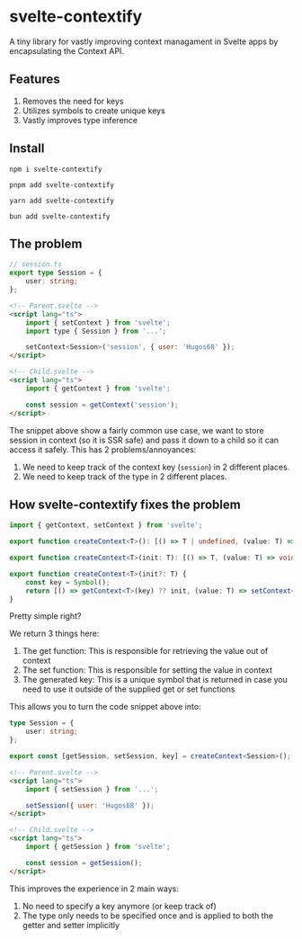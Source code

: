 # svelte-contextify

A tiny library for vastly improving context managament in Svelte apps by encapsulating the Context API.

## Features

1. Removes the need for keys
2. Utilizes symbols to create unique keys
3. Vastly improves type inference

## Install

```
npm i svelte-contextify
```

```
pnpm add svelte-contextify
```

```
yarn add svelte-contextify
```

```
bun add svelte-contextify
```

## The problem

```ts
// session.ts
export type Session = {
	user: string;
};
```

```html
<!-- Parent.svelte -->
<script lang="ts">
	import { setContext } from 'svelte';
	import type { Session } from '...';

	setContext<Session>('session', { user: 'Hugos68' });
</script>

<!-- Child.svelte -->
<script lang="ts">
	import { getContext } from 'svelte';

	const session = getContext('session');
</script>
```

The snippet above show a fairly common use case, we want to store session in context (so it is SSR safe) and pass it down to a child so it can access it safely.
This has 2 problems/annoyances:

1. We need to keep track of the context key (`session`) in 2 different places.
2. We need to keep track of the type in 2 different places.

## How svelte-contextify fixes the problem

```ts
import { getContext, setContext } from 'svelte';

export function createContext<T>(): [() => T | undefined, (value: T) => void];

export function createContext<T>(init: T): [() => T, (value: T) => void];

export function createContext<T>(init?: T) {
	const key = Symbol();
	return [() => getContext<T>(key) ?? init, (value: T) => setContext<T>(key, value), key];
}
```

Pretty simple right?

We return 3 things here:

1. The get function: This is responsible for retrieving the value out of context
2. The set function: This is responsible for setting the value in context
3. The generated key: This is a unique symbol that is returned in case you need to use it outside of the supplied get or set functions

This allows you to turn the code snippet above into:

```ts
type Session = {
	user: string;
};

export const [getSession, setSession, key] = createContext<Session>();
```

```html
<!-- Parent.svelte -->
<script lang="ts">
	import { setSession } from '...';

	setSession({ user: 'Hugos68' });
</script>

<!-- Child.svelte -->
<script lang="ts">
	import { getSession } from 'svelte';

	const session = getSession();
</script>
```

This improves the experience in 2 main ways:

1. No need to specify a key anymore (or keep track of)
2. The type only needs to be specified once and is applied to both the getter and setter implicitly
